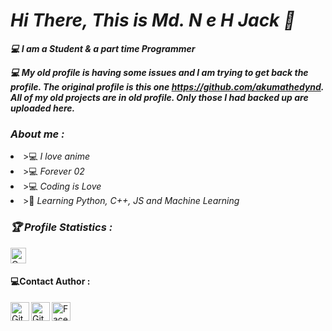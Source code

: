 <!-- Github README -->
<p align="center"><a href="https://github.com/akumathedyn123/">
</a></p>
<h1><b><i>Hi There, This is Md. N e H Jack 👋</i></b></h1>
<b><i>💻 I am a Student & a part time Programmer</i></b>

<b><i>💻 My old profile is having some issues and I am trying to get back the profile. The original profile is this one https://github.com/akumathedynd. All of my old projects are in old profile. Only those I had backed up are uploaded here. </i></b>

<h3><b><i> About me :</i></b></h3>
<li> >💻 <i>I love anime</i></li>
<li> >💻 <i>Forever 02</i></li>
<li> >💻 <i>Coding is Love</i></li>
<li> >🐍 <i>Learning Python, C++, JS and Machine Learning</i></li>

<h3><b><i>🏆 Profile Statistics :</i></b></h3>
<a href="https://github.com/akumathedynd"><img height="25" title="Counter" src="https://komarev.com/ghpvc/?username=akumathedyn123&color=blueviolet&style=flat-square"><br></a>

<h4><b> 💻Contact Author :</b></h3>
<a href="https://github.com/akumathedyn123"><img align="left" title="Github" alt="Github" width="30px" src="png_pic/github.png" /></a>
  <a href="https://github.com/akumathedynd"><img align="left" title="Github" alt="Github" width="30px" src="png_pic/github.png" /></a>
<a href="https://facebook.com/javk.chaan"><img align="left" title="Facebook" alt="Facebook" width="30px" src="png_pic/facebook.png" /></a>

